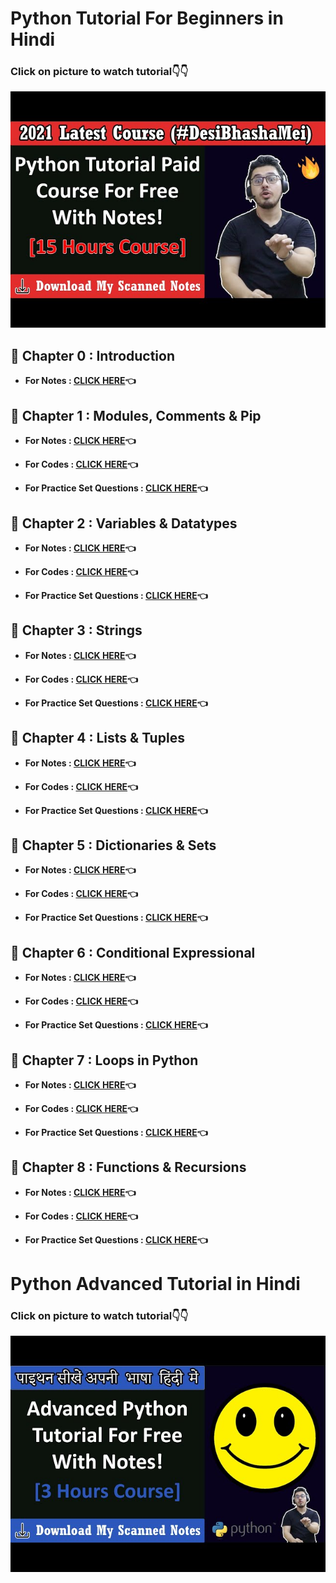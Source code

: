 # Python Tutorial For Beginners in Hindi 

### Click on picture to watch tutorial👇👇

[![PYTHON Tutorial by Code With Harry](https://github.com/kishanrajput23/Self-Learning/blob/main/Python/gfDE2a7MKjA-SD.jpg)](https://youtu.be/gfDE2a7MKjA "PYTHON Tutorial by Code With Harry")


## 📌 Chapter 0 : Introduction

- **For Notes : [CLICK HERE](https://github.com/kishanrajput23/Self-Learning/blob/main/Python/Chapter%200/Chapter%200.pdf)👈**

## 📌 Chapter 1 : Modules, Comments & Pip

- **For Notes : [CLICK HERE](https://github.com/kishanrajput23/Self-Learning/blob/main/Python/Chapter%201/Chapter%201%20Python.pdf)👈**

- **For Codes : [CLICK HERE](https://github.com/kishanrajput23/Self-Learning/tree/main/Python/Chapter%201)👈**

- **For Practice Set Questions : [CLICK HERE](https://github.com/kishanrajput23/Self-Learning/blob/main/Python/Chapter%201/Chapter%201%20-%20Practice%20set.pdf)👈**


## 📌 Chapter 2 : Variables & Datatypes

- **For Notes : [CLICK HERE](https://github.com/kishanrajput23/Self-Learning/blob/main/Python/Chapter%202/Chapter%202.pdf)👈**

- **For Codes : [CLICK HERE](https://github.com/kishanrajput23/Self-Learning/tree/main/Python/Chapter%202)👈**

- **For Practice Set Questions : [CLICK HERE](https://github.com/kishanrajput23/Self-Learning/blob/main/Python/Chapter%202/Chapter%202%20-%20Practice.pdf)👈**


## 📌 Chapter 3 : Strings

- **For Notes : [CLICK HERE](https://github.com/kishanrajput23/Self-Learning/blob/main/Python/Chapter%203/Chapter%203.pdf)👈**

- **For Codes : [CLICK HERE](https://github.com/kishanrajput23/Self-Learning/tree/main/Python/Chapter%203)👈**

- **For Practice Set Questions : [CLICK HERE](https://github.com/kishanrajput23/Self-Learning/blob/main/Python/Chapter%203/Chapter%203%20Practice%20Set.pdf)👈**


## 📌 Chapter 4 : Lists & Tuples

- **For Notes : [CLICK HERE](https://github.com/kishanrajput23/Self-Learning/blob/main/Python/Chapter%204/Chapter%204.pdf)👈**

- **For Codes : [CLICK HERE](https://github.com/kishanrajput23/Self-Learning/tree/main/Python/Chapter%204)👈**

- **For Practice Set Questions : [CLICK HERE](https://github.com/kishanrajput23/Self-Learning/blob/main/Python/Chapter%204/Chapter%204%20-%20Practice%20Set.pdf)👈**


## 📌 Chapter 5 : Dictionaries & Sets

- **For Notes : [CLICK HERE](https://github.com/kishanrajput23/Self-Learning/blob/main/Python/Chapter%205/Chapter%205.pdf)👈**

- **For Codes : [CLICK HERE](https://github.com/kishanrajput23/Self-Learning/tree/main/Python/Chapter%205)👈**

- **For Practice Set Questions : [CLICK HERE](https://github.com/kishanrajput23/Self-Learning/blob/main/Python/Chapter%205/Chapter%205%20-%20Practice%20Set.pdf)👈**


## 📌 Chapter 6 : Conditional Expressional

- **For Notes : [CLICK HERE](https://github.com/kishanrajput23/Self-Learning/blob/main/Python/Chapter%206/Chapter%206.pdf)👈**

- **For Codes : [CLICK HERE](https://github.com/kishanrajput23/Self-Learning/tree/main/Python/Chapter%206)👈**

- **For Practice Set Questions : [CLICK HERE](https://github.com/kishanrajput23/Self-Learning/blob/main/Python/Chapter%206/Chapter%206%20-%20Practice%20Set.pdf)👈**


## 📌 Chapter 7 : Loops in Python

- **For Notes : [CLICK HERE](https://github.com/kishanrajput23/Self-Learning/blob/main/Python/Chapter%207/Chapter%207.pdf)👈**

- **For Codes : [CLICK HERE](https://github.com/kishanrajput23/Self-Learning/tree/main/Python/Chapter%207)👈**

- **For Practice Set Questions : [CLICK HERE](https://github.com/kishanrajput23/Self-Learning/blob/main/Python/Chapter%207/Chapter%207%20-%20Practice%20Set.pdf)👈**


## 📌 Chapter 8 : Functions & Recursions

- **For Notes : [CLICK HERE](https://github.com/kishanrajput23/Self-Learning/blob/main/Python/Chapter%208/Chapter%208.pdf)👈**

- **For Codes : [CLICK HERE](https://github.com/kishanrajput23/Self-Learning/tree/main/Python/Chapter%208)👈**

- **For Practice Set Questions : [CLICK HERE](https://github.com/kishanrajput23/Self-Learning/blob/main/Python/Chapter%208/Chapter%208%20Practice%20Set.pdf)👈**


# Python Advanced Tutorial in Hindi 

### Click on picture to watch tutorial👇👇

[![PYTHON Tutorial by Code With Harry](https://github.com/kishanrajput23/Self-Learning/blob/main/Python/61a7UkDO50s-SD.jpg)](https://youtu.be/61a7UkDO50s "PYTHON Advanced Tutorial by Code With Harry")
